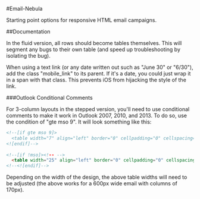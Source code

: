 #Email-Nebula

Starting point options for responsive HTML email campaigns.

##Documentation

In the fluid version, all rows should become tables themselves. This will segment any bugs to their own table (and speed up troubleshooting by isolating the bug).

When using a text link (or any date written out such as "June 30" or "6/30"), add the class "mobile_link" to its parent. If it's a date, you could just wrap it in a span with that class. This prevents iOS from hijacking the style of the link.

###Outlook Conditional Comments

For 3-column layouts in the stepped version, you'll need to use conditional comments to make it work in Outlook 2007, 2010, and 2013. To do so, use the condition of "gte mso 9". It will look something like this:
```html
<!--[if gte mso 9]>
  <table width="7" align="left" border="0" cellpadding="0" cellspacing="0" class="removeMobile">
<![endif]-->
                                                
<!--[if !mso]><!-- -->
  <table width="25" align="left" border="0" cellpadding="0" cellspacing="0" class="removeMobile">
<!--<![endif]-->
```
Depending on the width of the design, the above table widths will need to be adjusted (the above works for a 600px wide email with columns of 170px).
